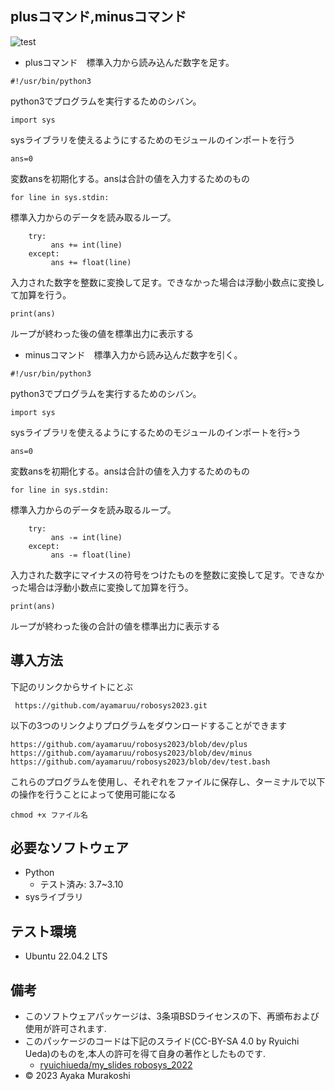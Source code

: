 ## plusコマンド,minusコマンド
![test](https://github.com/ayamaruu/robosys2023/actions/workflows/test.yml/badge.svg)

* plusコマンド　標準入力から読み込んだ数字を足す。
```
#!/usr/bin/python3
```
python3でプログラムを実行するためのシバン。
```
import sys
```
sysライブラリを使えるようにするためのモジュールのインポートを行う
```
ans=0
```
変数ansを初期化する。ansは合計の値を入力するためのもの
```
for line in sys.stdin:
```
標準入力からのデータを読み取るループ。
```
    try:
         ans += int(line)
    except:
         ans += float(line)
```
入力された数字を整数に変換して足す。できなかった場合は浮動小数点に変換して加算を行う。
```
print(ans)
```
ループが終わった後の値を標準出力に表示する

* minusコマンド　標準入力から読み込んだ数字を引く。
```
#!/usr/bin/python3
```
python3でプログラムを実行するためのシバン。
```
import sys
```
sysライブラリを使えるようにするためのモジュールのインポートを行>う
```
ans=0
```
変数ansを初期化する。ansは合計の値を入力するためのもの
```
for line in sys.stdin:
```
標準入力からのデータを読み取るループ。
```
    try:
         ans -= int(line)
    except:
         ans -= float(line)
```
入力された数字にマイナスの符号をつけたものを整数に変換して足す。できなかった場合は浮動小数点に変換して加算を行う。
```
print(ans)
```
ループが終わった後の合計の値を標準出力に表示する
## 導入方法
下記のリンクからサイトにとぶ
```
 https://github.com/ayamaruu/robosys2023.git
```
以下の3つのリンクよりプログラムをダウンロードすることができます
```
https://github.com/ayamaruu/robosys2023/blob/dev/plus
https://github.com/ayamaruu/robosys2023/blob/dev/minus
https://github.com/ayamaruu/robosys2023/blob/dev/test.bash
```
これらのプログラムを使用し、それぞれをファイルに保存し、ターミナルで以下の操作を行うことによって使用可能になる
```
chmod +x ファイル名
```
## 必要なソフトウェア
* Python
  * テスト済み: 3.7~3.10
* sysライブラリ

## テスト環境
* Ubuntu 22.04.2 LTS
## 備考
* このソフトウェアパッケージは、3条項BSDライセンスの下、再頒布および使用が許可されます.
* このパッケージのコードは下記のスライド(CC-BY-SA 4.0 by Ryuichi Ueda)のものを,本人の許可を得て自身の著作としたものです.
     * [ryuichiueda/my_slides robosys_2022](http://githb.com/ryuichiueda/my_slides/tree/master/robosys_2022)
* © 2023 Ayaka Murakoshi
